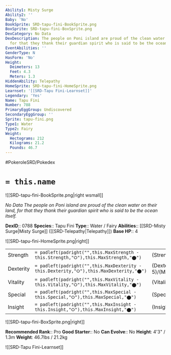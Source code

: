 ```yaml
---
Ability1: Misty Surge
Ability2: ''
Baby: 'No'
BookSprite: SRD-tapu-fini-BookSprite.png
BoxSprite: SRD-tapu-fini-BoxSprite.png
DexCategory: No Data
DexDescription: The people on Poni island are proud of the clean water on their land,
  for that they thank their guardian spirit who is said to be the ocean itself.
EventAbilities: ''
GenderType: N
HasForm: 'No'
Height:
  Deimeters: 13
  Feet: 4.3
  Meters: 1.3
HiddenAbility: Telepathy
HomeSprite: SRD-tapu-fini-HomeSprite.png
Learnset: '[[SRD-Tapu Fini-Learnset]]'
Legendary: 'Yes'
Name: Tapu Fini
Number: 788
PrimaryEggGroup: Undiscovered
SecondaryEggGroup: ''
Sprite: tapu-fini.png
Type1: Water
Type2: Fairy
Weight:
  Hectograms: 212
  Kilograms: 21.2
  Pounds: 46.7
---
```


#PokeroleSRD/Pokedex

# `= this.name`

![[SRD-tapu-fini-BookSprite.png|right wsmall]]

*No Data*
*The people on Poni island are proud of the clean water on their land, for that they thank their guardian spirit who is said to be the ocean itself.*

**DexID**:: 0788
**Species**:: Tapu Fini
**Type**:: Water / Fairy
**Abilities**:: [[SRD-Misty Surge|Misty Surge]] ([[SRD-Telepathy|Telepathy]])
**Base HP**:: 4

![[SRD-tapu-fini-HomeSprite.png|right]]

|           |                                                                                        |                                          |
| --------- | -------------------------------------------------------------------------------------- | ---------------------------------------- |
| Strength  | `= padleft(padright("",this.MaxStrength - this.Strength,"⭘"),this.MaxStrength,"⬤")`    | (Strength::5)/(MaxStrength::5)   |
| Dexterity | `= padleft(padright("",this.MaxDexterity - this.Dexterity,"⭘"),this.MaxDexterity,"⬤")` | (Dexterity:: 5)/(MaxDexterity::5) |
| Vitality  | `= padleft(padright("",this.MaxVitality - this.Vitality,"⭘"),this.MaxVitality,"⬤")`    | (Vitality::6)/(MaxVitality::6)   |
| Special   | `= padleft(padright("",this.MaxSpecial - this.Special,"⭘"),this.MaxSpecial,"⬤")`       | (Special::6)/(MaxSpecial::6)     |
| Insight   | `= padleft(padright("",this.MaxInsight - this.Insight,"⭘"),this.MaxInsight,"⬤")`       | (Insight::7)/(MaxInsight::7)     |

![[SRD-tapu-fini-BoxSprite.png|right]]

**Recommended Rank**:: Pro
**Good Starter**:: No
**Can Evolve**:: No
**Height**: 4'3" / 1.3m
**Weight**: 46.7lbs / 21.2kg

![[SRD-Tapu Fini-Learnset]]